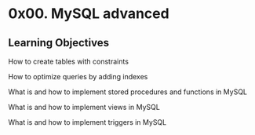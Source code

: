 # 0x00. MySQL advanced

## Learning Objectives

How to create tables with constraints

How to optimize queries by adding indexes

What is and how to implement stored procedures and functions in MySQL

What is and how to implement views in MySQL

What is and how to implement triggers in MySQL
